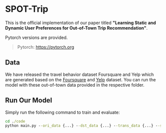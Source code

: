 # SPOT-Trip

This is the official implementation of our paper titled **"Learning Static and Dynamic User Preferences for Out-of-Town Trip Recommendation"**.

Pytorch versions are provided.

> Pytorch: https://pytorch.org

## Data

We have released the travel behavior dataset Foursquare and Yelp which are generated based on the [Foursquare](https://sites.google.com/site/yangdingqi/home/foursquaredataset) and [Yelp](https://www.yelp.com.tw/dataset) dataset. You can run the model with these out-of-town data provided in the respective folder.


## Run Our Model

Simply run the following command to train and evaluate:
```cmd
cd ./code
python main.py --ori_data {...} --dst_data {...} --trans_data {...} --save_path {...} --model SPOT-Trip --mode train --kg --train_trans --ode --s_infer
```
